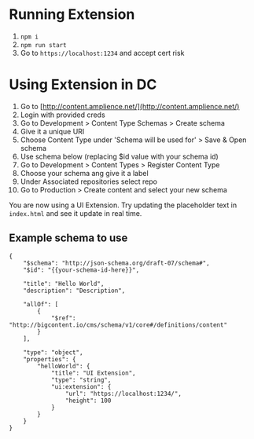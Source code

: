 # Running Extension

1. `npm i`
2. `npm run start`
3. Go to `https://localhost:1234` and accept cert risk

# Using Extension in DC

1. Go to [http://content.amplience.net/](http://content.amplience.net/)
2. Login with provided creds
3. Go to Development > Content Type Schemas > Create schema
4. Give it a unique URI
5. Choose Content Type under 'Schema will be used for' > Save & Open schema
6. Use schema below (replacing $id value with your schema id)
7. Go to Development > Content Types > Register Content Type
8. Choose your schema ang give it a label
9. Under Associated repositories select <x> repo
10. Go to Production > Create content and select your new schema

You are now using a UI Extension. Try updating the placeholder text in `index.html` and see it update in real time. 

## Example schema to use
```
{
	"$schema": "http://json-schema.org/draft-07/schema#",
	"$id": "{{your-schema-id-here}}",

	"title": "Hello World",
	"description": "Description",

	"allOf": [
		{
			"$ref": "http://bigcontent.io/cms/schema/v1/core#/definitions/content"
		}
	],
	
	"type": "object",
	"properties": {
		"helloWorld": {
			"title": "UI Extension",
			"type": "string",
			"ui:extension": {
				"url": "https://localhost:1234/",
				"height": 100
			}
		}
	}
}
```